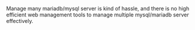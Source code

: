 Manage many mariadb/mysql server is kind of hassle, and there is no high efficient web management tools to manage multiple mysql/mariadb server effectively.
